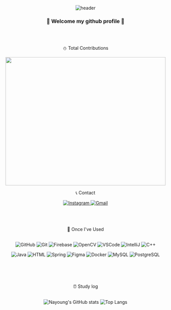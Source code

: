 <div align="center">

  ![header](https://capsule-render.vercel.app/api?type=waving&color=timeGradient&text=Welcome%20to%20nayoung's%20GitHub%20👋&animation=twinkling&fontSize=30&fontAlignY=40&fontAlign=70&height=250)
</div>
<h3 align="center">🤞 Welcome my github profile 🤞</h3>

<br/>
<div align="center">
<br/>
<div align="center">
  
 ⛄ Total Contributions
<div align="center">
<a href="https://www.gitanimals.org/en_US?utm_medium=image&utm_source=LeeNaYoung240&utm_content=farm">
<img
  src="https://render.gitanimals.org/farms/LeeNaYoung240"
  width="500"
  height="400"
/>
</a>
<div align="center">

  </div>

<div align="center">
  
 📞 Contact 
<br/>
 <p align="center">
  <a href="https://www.instagram.com/240_2_or_0/">
    <img src="https://img.shields.io/badge/Instagram-E4405F?style=flat-square&logo=instagram&logoColor=white" alt="Instagram"/>
  </a>
  <a href="mailto:ajd092710@gmail.com">
    <img src="https://img.shields.io/badge/Gmail-EA4335?style=flat-square&logo=gmail&logoColor=white" alt="Gmail"/>
  </a>
</p><br><br/><br/>
📑 Once I've Used
</div>
<br/>

<p align="center"> <img src="https://img.shields.io/badge/GitHub-181717?style=flat-square&logo=github&logoColor=white" alt="GitHub"/> <img src="https://img.shields.io/badge/Git-F05032?style=flat-square&logo=git&logoColor=white" alt="Git"/> <img src="https://img.shields.io/badge/Firebase-FFCA28?style=flat-square&logo=firebase&logoColor=white" alt="Firebase"/> <img src="https://img.shields.io/badge/OpenCV-5C3EE8?style=flat-square&logo=opencv&logoColor=white" alt="OpenCV"/> <img src="https://img.shields.io/badge/VSCode-2C2C32?style=flat-square&logo=v&logoColor=22ABF3" alt="VSCode"/> <img src="https://img.shields.io/badge/IntelliJ-000000?style=flat-square&logo=intellij-idea&logoColor=white" alt="IntelliJ"/> <img src="https://img.shields.io/badge/C++-00599C?style=flat-square&logo=cplusplus&logoColor=white" alt="C++"/> </p> <p align="center"> <img src="https://img.shields.io/badge/Java-007396?style=flat-square&logo=OpenJDK&logoColor=white" alt="Java"/> <img src="https://img.shields.io/badge/HTML-E34F26?style=flat-square&logo=html5&logoColor=white" alt="HTML"/> <img src="https://img.shields.io/badge/Spring-6DB33F?style=flat-square&logo=spring&logoColor=white" alt="Spring"/> <img src="https://img.shields.io/badge/Figma-F24E1E?style=flat-square&logo=figma&logoColor=white" alt="Figma"/> <img src="https://img.shields.io/badge/Docker-0db7ed?style=flat-square&logo=docker&logoColor=white" alt="Docker"/> <img src="https://img.shields.io/badge/MySQL-4479A1?style=flat-square&logo=mysql&logoColor=white" alt="MySQL"/> <img src="https://img.shields.io/badge/PostgreSQL-4169E1?style=flat-square&logo=postgresql&logoColor=white" alt="PostgreSQL"/> </p>
<br/><br/><br/><br/>

<div align="center">
⏰ Study log
 <br/> <br/>


![Nayoung's GitHub stats](https://github-readme-stats.vercel.app/api?username=LeeNaYoung240&show_icons=true) ![Top Langs](https://github-readme-stats.vercel.app/api/top-langs/?username=LeeNaYoung240&layout=compact)
 </div>
 <br/>


